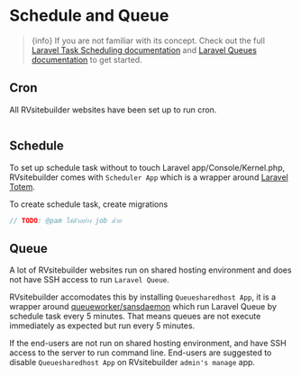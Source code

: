 # Schedule and Queue

 > {info} If you are not familiar with its concept. Check out the full [Laravel Task Scheduling documentation](https://laravel.com/docs/master/scheduling) and [Laravel Queues documentation](https://laravel.com/docs/master/queues) to get started. 

## Cron

All RVsitebuilder websites have been set up to run cron.

```
```

## Schedule

To set up schedule task without to touch Laravel app/Console/Kernel.php, RVsitebuilder comes with `Scheduler App` which is a wrapper around [Laravel Totem](https://github.com/codestudiohq/laravel-totem). 

To create schedule task, create migrations

```php
// TODO: @pam ใส่ตัวอย่าง job ด้วย

```


## Queue

A lot of RVsitebuilder websites run on shared hosting environment and does not have SSH access to run `Laravel Queue`. 

RVsitebuilder accomodates this by installing `Queuesharedhost App`, it is a wrapper around [queueworker/sansdaemon](https://github.com/orobogenius/sansdaemon) which run Laravel Queue by schedule task every 5 minutes. That means queues are not execute immediately as expected but run every 5 minutes.

If the end-users are not run on shared hosting environment, and have SSH access to the server to run command line.  End-users are suggested to disable `Queuesharedhost App` on RVsitebuilder `admin's manage` app.

